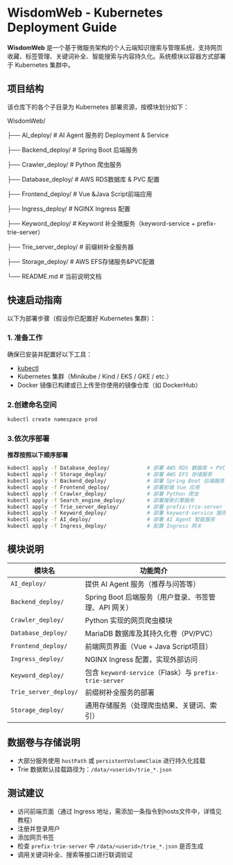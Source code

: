 # WisdomWeb - Kubernetes Deployment Guide

**WisdomWeb** 是一个基于微服务架构的个人云端知识搜索与管理系统，支持网页收藏、标签管理、关键词补全、智能搜索与内容持久化。系统模块以容器方式部署于 Kubernetes 集群中。

## 项目结构

该仓库下的各个子目录为 Kubernetes 部署资源，按模块划分如下：

WisdomWeb/

├── AI_deploy/              # AI Agent 服务的 Deployment & Service

├── Backend_deploy/         # Spring Boot 后端服务

├── Crawler_deploy/         # Python 爬虫服务

├── Database_deploy/        # AWS RDS数据库 & PVC 配置

├── Frontend_deploy/        # Vue &Java Script前端应用

├── Ingress_deploy/         # NGINX Ingress 配置

├── Keyword_deploy/         # Keyword 补全微服务（keyword-service + prefix-trie-server）

├── Trie_server_deploy/     # 前缀树补全服务器

├── Storage_deploy/         # AWS EFS存储服务&PVC配置

└── README.md               # 当前说明文档

## 快速启动指南

以下为部署步骤（假设你已配置好 Kubernetes 集群）：

### 1. 准备工作

确保已安装并配置好以下工具：

- [kubectl](https://kubernetes.io/docs/tasks/tools/)
- Kubernetes 集群（Minikube / Kind / EKS / GKE / etc.）
- Docker 镜像已构建或已上传至你使用的镜像仓库（如 DockerHub）

### 2.创建命名空间

```bash
kubectl create namespace prod
```

### 3.依次序部署

**推荐按照以下顺序部署**

```bash
kubectl apply -f Database_deploy/            # 部署 AWS RDS 数据库 + PVC
kubectl apply -f Storage_deploy/             # 部署 AWS EFS 存储服务
kubectl apply -f Backend_deploy/             # 部署 Spring Boot 后端服务
kubectl apply -f Frontend_deploy/            # 部署前端 Vue 应用
kubectl apply -f Crawler_deploy/             # 部署 Python 爬虫
kubectl apply -f Search_engine_deploy/       # 部署搜索引擎服务
kubectl apply -f Trie_server_deploy/         # 部署 prefix-trie-server 服务
kubectl apply -f Keyword_deploy/             # 部署 keyword-service 服务
kubectl apply -f AI_deploy/                  # 部署 AI Agent 智能服务
kubectl apply -f Ingress_deploy/             # 配置 Ingress 网关
```

## 模块说明

| 模块名                  | 功能简介                                                   |
| ----------------------- | ---------------------------------------------------------- |
| `AI_deploy/`          | 提供 AI Agent 服务（推荐与问答等）                         |
| `Backend_deploy/`     | Spring Boot 后端服务（用户登录、书签管理、API 网关）       |
| `Crawler_deploy/`     | Python 实现的网页爬虫模块                                 |
| `Database_deploy/`    | MariaDB 数据库及其持久化卷（PV/PVC）                      |
| `Frontend_deploy/`    | 前端网页界面（Vue + Java Script项目）                      |
| `Ingress_deploy/`     | NGINX Ingress 配置，实现外部访问                           |
| `Keyword_deploy/`     | 包含 `keyword-service`（Flask）与 `prefix-trie-server` |
| `Trie_server_deploy/` | 前缀树补全服务的部署                                       |
| `Storage_deploy/`     | 通用存储服务（处理爬虫结果、关键词、索引）                 |

## 数据卷与存储说明

* 大部分服务使用 `hostPath` 或 `persistentVolumeClaim` 进行持久化挂载
* Trie 数据默认挂载路径为：`/data/<userid>/trie_*.json`

## 测试建议

* 访问前端页面（通过 Ingress 地址，需添加一条指令到hosts文件中，详情见教程）
* 注册并登录用户
* 添加网页书签
* 检查 `prefix-trie-server` 中 `/data/<userid>/trie_*.json` 是否生成
* 调用关键词补全、搜索等接口进行联调验证
